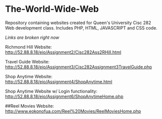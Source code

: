 # The-World-Wide-Web
Repository containing websites created for Queen's University Cisc 282 Web development class. Includes PHP, HTML, JAVASCRIPT and CSS code.

*Links are broken right now*

Richmond Hill Website: http://52.88.8.18/eio/Assignment2/Cisc282Ass2RHill.html

Travel Guide Website: http://52.88.8.18/eio/Assignment3/Cisc282Assignment3TravelGuide.php

Shop Anytime Website: http://52.88.8.18/eio/Assignment4/ShopAnytime.html

Shop Anytime Website w/ Login functionality: http://52.88.8.18/eio/Assignment6/ShopAnytimeHome.php

##Reel Movies Website: http://www.eokonofua.com/Reel%20Movies/ReelMoviesHome.php


